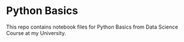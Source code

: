 # Python Basics
 
This repo contains notebook files for Python Basics from Data Science Course at my University.
